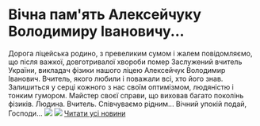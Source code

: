 # Вічна пам&#39;ять Алексейчуку Володимиру Івановичу...
Дорога ліцейська родино, з превеликим сумом і жалем повідомляємо, що після важкої, довготривалої хвороби помер Заслужений вчитель України, викладач фізики нашого ліцею Алексейчук Володимир Іванович.
Вчитель, якого любили і поважали всі, хто його знав.
Залишиться у серці кожного з нас своїм оптимізмом, людяністю і тонким гумором.
Майстер своєї справи, що виховав багато поколінь фізиків.
Людина.
Вчитель.
Співчуваємо рідним...
Вічний упокій подай, Господи...
![](/images/вічна-память-алексейчуку-володимиру-івановичу/avi.jpg)
![](/images/вічна-память-алексейчуку-володимиру-івановичу/sv.jpg)
[Читати усі новини](/news)

